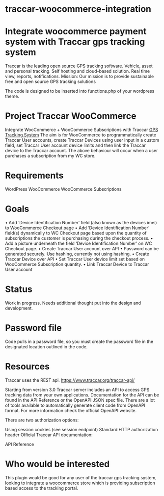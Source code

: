 # traccar-woocommerce-integration
# Integrate woocommerce payment system with Traccar gps tracking system
Traccar is the leading open source GPS tracking software. Vehicle, asset and personal tracking. Self hosting and cloud-based solution. Real time view, reports, notifications. 
Mission: Our mission is to provide sustainable free and open source GPS tracking solutions

The code is designed to be inserted into functions.php of your wordpress theme.

# Project Traccar WooCommerce
Integrate WooCommerce + WooCommerce Subscriptions with Traccar [GPS Tracking System](https://www.gpyes.com.au "GPS Tracking System") 
The aim is for WooCommerce to programmatically create Traccar User accounts, create Traccar Devices using user input in a custom field, set Traccar User account device limits and then link the Traccar device to the Traccar account. 
The above behaviour will occur when a user purchases a subscription from my WC store.

# Requirements
WordPress
WooCommerce
WooCommerce Subscriptions

# Goals
•	Add ‘Device Identification Number’ field (also known as the devices imei) to WooCommerce Checkout page
•	Add ‘Device Identification Number’ field(s) dynamically to WC Checkout page based upon the quantity of subscriptions the customer is purchasing during the checkout process.
•	Add a picture underneath the field ‘Device Identification Number’ on WC Checkout page.
•	Create Traccar User account over API
• Password can be generated securely. Use hashing, currently not using hashing.
•	Create Traccar Device over API
•	Set Traccar User device limit set based on WooCommerce Subscription quantity.
•	Link Traccar Device to Traccar User account

# Status
Work in progress. Needs additional thought put into the design and development.

# Password file
Code pulls in a password file, so you must create the password file in the designated location outlined in the code.

# Resources

Traccar uses the REST api. https://www.traccar.org/traccar-api/

Starting from version 3.0 Traccar server includes an API to access GPS tracking data from your own applications.
Documentation for the API can be found in the API Reference or the OpenAPI JSON spec file. 
There are a lot of tools available to automatically generate client code from OpenAPI format. For more information check the official OpenAPI website.

There are two authorization options:

Using session cookies (see session endpoint)
Standard HTTP authorization header
Official Traccar API documentation:

API Reference

# Who would be interested
This plugin would be good for any user of the traccar gps tracking system, looking to integrate a woocommerce store which is providing subscription based access to the tracking portal. 
